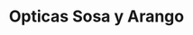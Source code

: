 ---
title: "Opticas Sosa y Arango"
url: /ciudad-de-panama/opticas-sosa-y-arango-calle-50-este/
shop: óptico
---